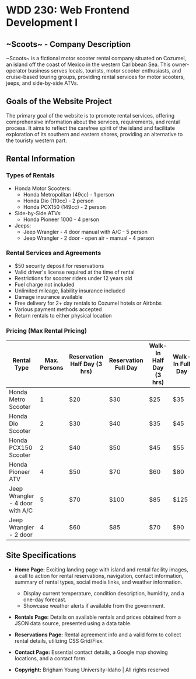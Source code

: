 # WDD 230: Web Frontend Development I

## ~Scoots~ - Company Description

~Scoots~ is a fictional motor scooter rental company situated on Cozumel, an island off the coast of Mexico in the western Caribbean Sea. This owner-operator business serves locals, tourists, motor scooter enthusiasts, and cruise-based touring groups, providing rental services for motor scooters, jeeps, and side-by-side ATVs.

## Goals of the Website Project

The primary goal of the website is to promote rental services, offering comprehensive information about the services, requirements, and rental process. It aims to reflect the carefree spirit of the island and facilitate exploration of its southern and eastern shores, providing an alternative to the touristy western part.

## Rental Information

### Types of Rentals

- Honda Motor Scooters:
  - Honda Metropolitan (49cc) - 1 person
  - Honda Dio (110cc) - 2 person
  - Honda PCX150 (149cc) - 2 person
- Side-by-Side ATVs:
  - Honda Pioneer 1000 - 4 person
- Jeeps:
  - Jeep Wrangler - 4 door manual with A/C - 5 person
  - Jeep Wrangler - 2 door - open air - manual - 4 person

### Rental Services and Agreements

- $50 security deposit for reservations
- Valid driver's license required at the time of rental
- Restrictions for scooter riders under 12 years old
- Fuel charge not included
- Unlimited mileage, liability insurance included
- Damage insurance available
- Free delivery for 2+ day rentals to Cozumel hotels or Airbnbs
- Various payment methods accepted
- Return rentals to either physical location

### Pricing (Max Rental Pricing)

| Rental Type | Max. Persons | Reservation Half Day (3 hrs) | Reservation Full Day | Walk-In Half Day (3 hrs) | Walk-In Full Day |
|-------------|--------------|-----------------------------|-----------------------|--------------------------|------------------|
| Honda Metro Scooter | 1 | $20 | $30 | $25 | $35 |
| Honda Dio Scooter | 2 | $30 | $40 | $35 | $45 |
| Honda PCX150 Scooter | 2 | $40 | $50 | $45 | $55 |
| Honda Pioneer ATV | 4 | $50 | $70 | $60 | $80 |
| Jeep Wrangler - 4 door with A/C | 5 | $70 | $100 | $85 | $125 |
| Jeep Wrangler - 2 door | 4 | $60 | $85 | $70 | $90 |

## Site Specifications

- **Home Page:** Exciting landing page with island and rental facility images, a call to action for rental reservations, navigation, contact information, summary of rental types, social media links, and weather information.
  - Display current temperature, condition description, humidity, and a one-day forecast.
  - Showcase weather alerts if available from the government.

- **Rentals Page:** Details on available rentals and prices obtained from a JSON data source, presented using a data table.

- **Reservations Page:** Rental agreement info and a valid form to collect rental details, utilizing CSS Grid/Flex.

- **Contact Page:** Essential contact details, a Google map showing locations, and a contact form.

- **Copyright:** Brigham Young University-Idaho | All rights reserved
